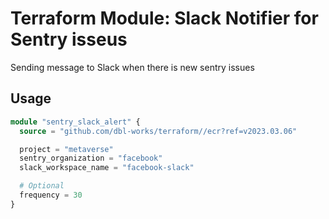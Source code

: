 # Terraform Module: Slack Notifier for Sentry isseus

Sending message to Slack when there is new sentry issues


## Usage

```terraform
module "sentry_slack_alert" {
  source = "github.com/dbl-works/terraform//ecr?ref=v2023.03.06"

  project = "metaverse"
  sentry_organization = "facebook"
  slack_workspace_name = "facebook-slack"

  # Optional
  frequency = 30
}
```
